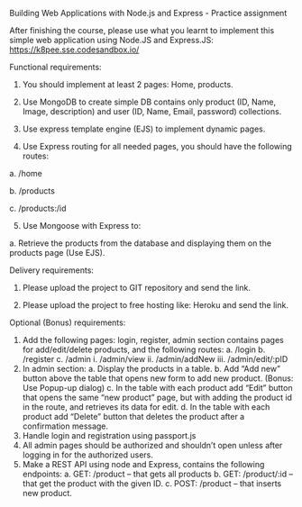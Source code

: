 Building Web Applications with Node.js and Express - Practice assignment

After finishing the course, please use what you learnt to implement this simple web application using Node.JS and Express.JS: https://k8pee.sse.codesandbox.io/

Functional requirements:

1. You should implement at least 2 pages: Home, products.

2. Use MongoDB to create simple DB contains only product (ID, Name, Image, description) and user (ID, Name, Email, password) collections.

3. Use express template engine (EJS) to implement dynamic pages.

4. Use Express routing for all needed pages, you should have the following routes:

a. /home

b. /products

c. /products:/id

5. Use Mongoose with Express to:

a. Retrieve the products from the database and displaying them on the products page (Use EJS).



Delivery requirements:

1. Please upload the project to GIT repository and send the link.

2. Please upload the project to free hosting like: Heroku and send the link.




Optional (Bonus) requirements:
1. Add the following pages: login, register, admin section contains pages for add/edit/delete products, and the following routes:
a. /login
b. /register
c. /admin
i. /admin/view
ii. /admin/addNew
iii. /admin/edit/:pID
2. In admin section:
a. Display the products in a table.
b. Add “Add new” button above the table that opens new form to add new product. (Bonus: Use Popup-up dialog)
c. In the table with each product add “Edit” button that opens the same “new product” page, but with adding the product id in the route, and retrieves its data for edit.
d. In the table with each product add “Delete” button that deletes the product after a confirmation message.
3. Handle login and registration using passport.js
4. All admin pages should be authorized and shouldn’t open unless after logging in for the authorized users.
5. Make a REST API using node and Express, contains the following endpoints:
a. GET: /product – that gets all products
b. GET: /product/:id – that get the product with the given ID.
c. POST: /product – that inserts new product.
